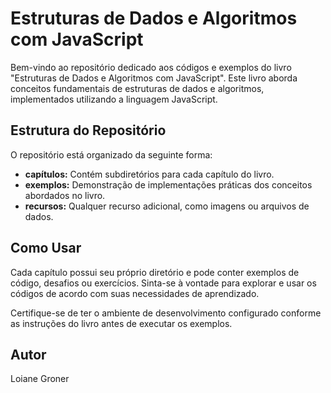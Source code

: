# Estruturas de Dados e Algoritmos com JavaScript

Bem-vindo ao repositório dedicado aos códigos e exemplos do livro "Estruturas de Dados e Algoritmos com JavaScript". Este livro aborda conceitos fundamentais de estruturas de dados e algoritmos, implementados utilizando a linguagem JavaScript.

## Estrutura do Repositório

O repositório está organizado da seguinte forma:

- **capítulos:** Contém subdiretórios para cada capítulo do livro.
- **exemplos:** Demonstração de implementações práticas dos conceitos abordados no livro.
- **recursos:** Qualquer recurso adicional, como imagens ou arquivos de dados.

## Como Usar

Cada capítulo possui seu próprio diretório e pode conter exemplos de código, desafios ou exercícios. Sinta-se à vontade para explorar e usar os códigos de acordo com suas necessidades de aprendizado.

Certifique-se de ter o ambiente de desenvolvimento configurado conforme as instruções do livro antes de executar os exemplos.

## Autor

Loiane Groner

